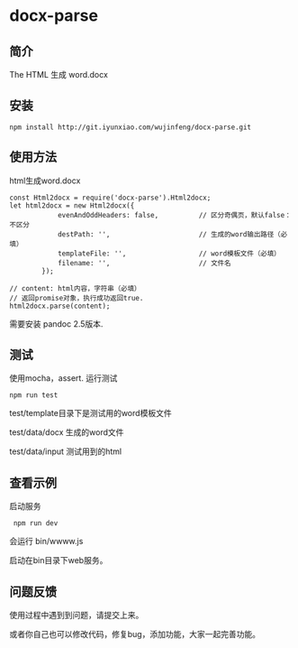 # docx-parse

## 简介


The HTML 生成 word.docx


## 安装


```
npm install http://git.iyunxiao.com/wujinfeng/docx-parse.git
```

## 使用方法

html生成word.docx

```
const Html2docx = require('docx-parse').Html2docx;
let html2docx = new Html2docx({
            evenAndOddHeaders: false,          // 区分奇偶页，默认false：不区分
            destPath: '',                      // 生成的word输出路径（必填）
            templateFile: '',                  // word模板文件（必填）
            filename: '',                      // 文件名
        });

// content: html内容，字符串（必填）
// 返回promise对象，执行成功返回true.
html2docx.parse(content);

```

需要安装 pandoc 2.5版本.

## 测试


使用mocha，assert. 运行测试
 ```
 npm run test
 ```

test/template目录下是测试用的word模板文件

test/data/docx 生成的word文件

test/data/input 测试用到的html

## 查看示例


启动服务

 ```
  npm run dev
 ```

会运行 bin/wwww.js

启动在bin目录下web服务。


## 问题反馈

使用过程中遇到到问题，请提交上来。

或者你自己也可以修改代码，修复bug，添加功能，大家一起完善功能。
